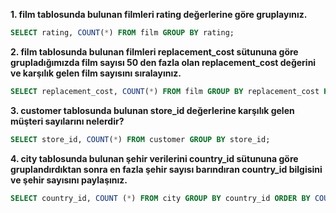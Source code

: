 
**1. film tablosunda bulunan filmleri rating değerlerine göre gruplayınız.**

```sql
SELECT rating, COUNT(*) FROM film GROUP BY rating;
```

**2. film tablosunda bulunan filmleri replacement_cost sütununa göre grupladığımızda film sayısı 50 den fazla olan replacement_cost değerini ve karşılık gelen film sayısını sıralayınız.**

```sql
SELECT replacement_cost, COUNT(*) FROM film GROUP BY replacement_cost HAVING COUNT(*) > 50;
```

**3. customer tablosunda bulunan store_id değerlerine karşılık gelen müşteri sayılarını nelerdir?**

```sql
SELECT store_id, COUNT(*) FROM customer GROUP BY store_id;
```

**4. city tablosunda bulunan şehir verilerini country_id sütununa göre gruplandırdıktan sonra en fazla şehir sayısı barındıran country_id bilgisini ve şehir sayısını paylaşınız.**

```sql
SELECT country_id, COUNT (*) FROM city GROUP BY country_id ORDER BY COUNT (*) DESC LIMIT 1;
```
